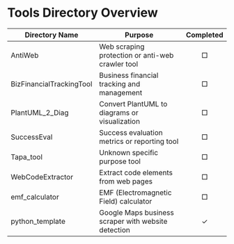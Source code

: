 # Tools Directory Overview

| Directory Name | Purpose | Completed |
|---------------|---------|:---------:|
| AntiWeb | Web scraping protection or anti-web crawler tool | □ |
| BizFinancialTrackingTool | Business financial tracking and management | □ |
| PlantUML_2_Diag | Convert PlantUML to diagrams or visualization | □ |
| SuccessEval | Success evaluation metrics or reporting tool | □ |
| Tapa_tool | Unknown specific purpose tool | □ |
| WebCodeExtractor | Extract code elements from web pages | □ |
| emf_calculator | EMF (Electromagnetic Field) calculator | □ |
| python_template | Google Maps business scraper with website detection | ✓ |
